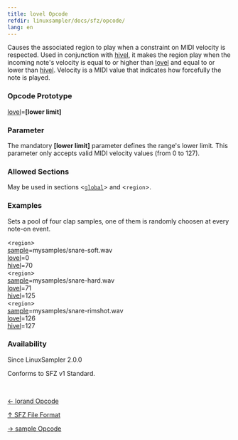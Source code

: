 ```yaml
---
title: lovel Opcode
refdir: linuxsampler/docs/sfz/opcode/
lang: en
---
```

Causes the associated region to play when a constraint on MIDI velocity is
respected. Used in conjunction with [hivel](hivel), it makes the region play
when the incoming note's velocity is equal to or higher than [lovel](lovel)
and equal to or lower than [hivel](hivel). Velocity is a MIDI value that
indicates how forcefully the note is played.

### Opcode Prototype

[lovel](lovel)=**[lower limit]**

### Parameter

The mandatory **[lower limit]** parameter defines the range's lower limit.
This parameter only accepts valid MIDI velocity values (from 0 to 127).

### Allowed Sections

May be used in sections <[`global`](../section/global)> and <`region`>.

### Examples

Sets a pool of four clap samples, one of them is randomly choosen at every
note-on event.

<`region`><br>
[sample](sample)=mysamples/snare-soft.wav<br>
[lovel](lovel)=0<br>
[hivel](hivel)=70<br>
<`region`><br>
[sample](sample)=mysamples/snare-hard.wav<br>
[lovel](lovel)=71<br>
[hivel](hivel)=125<br>
<`region`><br>
[sample](sample)=mysamples/snare-rimshot.wav<br>
[lovel](lovel)=126<br>
[hivel](hivel)=127<br>

### Availability

Since LinuxSampler 2.0.0

Conforms to SFZ v1 Standard.

<br>
<link rel="stylesheet" href="/linuxsampler/style.css">
<div>
    <div id="r" class="child-div"><p><a href="lorand">← lorand Opcode</a></p></div>
    <div id="c" class="child-div"><p><a href="..">↑ SFZ File Format</a></p></div>
    <div id="l" class="child-div"><p><a href="sample">→ sample Opcode</a></p></div>
</div>
